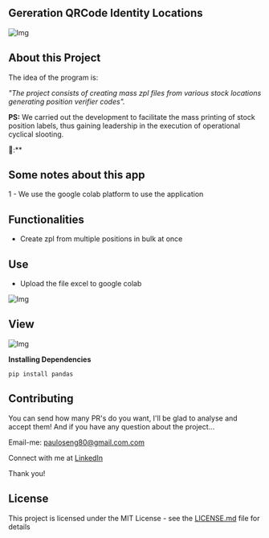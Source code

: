 ## Gereration QRCode Identity Locations


 ![Img](https://github.com/steniowagner/mindCast/assets/63813811/9382fe76-8c23-4af3-98aa-1edb04f0e96d)



## About this Project

The idea of ​​the program is:

_"The project consists of creating mass zpl files from various stock locations generating position verifier codes"._

**PS:** We carried out the development to facilitate the mass printing of stock position labels, thus gaining leadership in the execution of operational cyclical slooting.

🤩:**


## Some notes about this app

1 - We use the google colab platform to use the application

## Functionalities

- Create zpl from multiple positions in bulk at once

## Use

- Upload the file excel to google colab
 
 
![Img](https://github.com/steniowagner/mindCast/assets/63813811/f4d97acf-4ecb-47bf-a6df-7c03cc8439af)
   
## View


 
![Img](https://github.com/steniowagner/mindCast/assets/63813811/ecdd9fc5-3868-49d2-af9e-093a9fe10576)


**Installing Dependencies**


```
pip install pandas
```



## Contributing

You can send how many PR's do you want, I'll be glad to analyse and accept them! And if you have any question about the project...

Email-me: pauloseng80@gmail.com.com

Connect with me at [LinkedIn](https://www.linkedin.com/in/pauloroch/)

Thank you!

## License

This project is licensed under the MIT License - see the [LICENSE.md](https://github.com/paul0rocha/mindCast/blob/master/LICENSE) file for details

